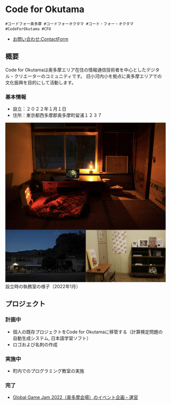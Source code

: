 # Code for Okutama

```
#コードフォー奥多摩 #コードフォーオクタマ #コード・フォー・オクタマ #CodeForOkutama #CFO
```

- [お問い合わせ:ContactForm](https://docs.google.com/forms/d/e/1FAIpQLSc6VYzbGQHDt16gFmeK7rctmjfijtZQaCXdK36yW_CfN9T66w/viewform?usp=sf_link)

## 概要
Code for Okutamaは奥多摩エリア在住の情報通信技術者を中心としたデジタル・クリエーターのコミュニティです。
旧小河内小を拠点に奥多摩エリアでの文化振興を目的にして活動します。

### 基本情報
- 設立：２０２２年１月１日
- 住所：東京都西多摩郡奥多摩町留浦１２３７

![rooms_Jan2022.jpg](./rooms_Jan2022.jpg)
設立時の執務室の様子（2022年1月）

## プロジェクト

### 計画中
- 個人の既存プロジェクトをCode for Okutamaに移管する（計算検定問題の自動生成システム, 日本語学習ソフト）
- ロゴおよび名刺の作成

### 実施中
- 町内でのプログラミング教室の実施

### 完了
- [Global Game Jam 2022（奥多摩会場）のイベント企画・運営](./projects/ggj2022.md)
